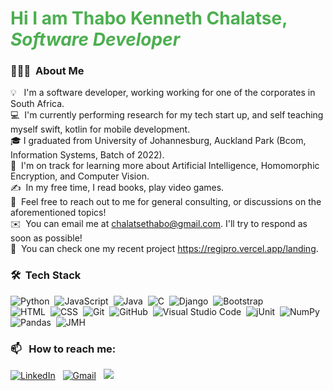 <!DOCTYPE html>
<html lang="en">
<head>
<meta charset="UTF-8">
<meta name="viewport" content="width=device-width, initial-scale=1.0">
<style>
  /* CSS styles for the heading */
  h1 {
    /* Text color */
    color: #4CAF50; /* Green color */
    /* Animation */
    animation: colorChange 5s infinite; /* Apply animation for 5 seconds infinitely */
  }

  /* Keyframes for animation */
  @keyframes colorChange {
    0% { color: #4CAF50; } /* Start color */
    50% { color: #2196F3; } /* Middle color */
    100% { color: #FF5722; } /* End color */
  }
</style>
<title>Animated Heading</title>
</head>
<body>
  <!-- Your HTML heading with inline style removed -->
  <h1>Hi I am Thabo Kenneth Chalatse, <i>Software Developer</i></h1>
</body>
</html>

### 👨🏻‍💻 &nbsp;About Me

💡 &nbsp; I'm a software developer, working working for one of the corporates in South Africa. \
💻 &nbsp;I'm currently performing research for my tech start up, and self teaching myself swift, kotlin for mobile development.\
🎓&nbsp;I graduated from University of Johannesburg, Auckland Park (Bcom, Information Systems, Batch of 2022).\
🌱 &nbsp;I'm on track for learning more about Artificial Intelligence, Homomorphic Encryption, and Computer Vision.\
✍️ &nbsp;In my free time, I read books, play video games.\
💬 &nbsp;Feel free to reach out to me for general consulting, or discussions on the aforementioned topics!\
✉️ &nbsp;You can email me at chalatsethabo@gmail.com. I'll try to respond as soon as possible!\
📄 &nbsp;You can check one my recent project https://regipro.vercel.app/landing.


### 🛠 &nbsp;Tech Stack

![Python](https://img.shields.io/badge/-Python-05122A?style=flat&logo=python)&nbsp;
![JavaScript](https://img.shields.io/badge/-JavaScript-05122A?style=flat&logo=javascript)&nbsp;
![Java](https://img.shields.io/badge/-Java-05122A?style=flat&logo=Java&logoColor=FFA518)&nbsp;
![C](https://img.shields.io/badge/-C-05122A?style=flat&logo=C&logoColor=A8B9CC)&nbsp;
![Django](https://img.shields.io/badge/-Django-05122A?style=flat&logo=django&logoColor=092E20)&nbsp;
![Bootstrap](https://img.shields.io/badge/-Bootstrap-05122A?style=flat&logo=bootstrap&logoColor=563D7C)\
![HTML](https://img.shields.io/badge/-HTML-05122A?style=flat&logo=HTML5)&nbsp;
![CSS](https://img.shields.io/badge/-CSS-05122A?style=flat&logo=CSS3&logoColor=1572B6)&nbsp;
![Git](https://img.shields.io/badge/-Git-05122A?style=flat&logo=git)&nbsp;
![GitHub](https://img.shields.io/badge/-GitHub-05122A?style=flat&logo=github)&nbsp;
![Visual Studio Code](https://img.shields.io/badge/-Visual%20Studio%20Code-05122A?style=flat&logo=visual-studio-code&logoColor=007ACC)&nbsp;
![jUnit](https://img.shields.io/badge/jUnit%20-%23150458.svg?&style=flat&logo=Java&logoColor=white)&nbsp;
![NumPy](https://img.shields.io/badge/numpy%20-%23013243.svg?&style=flat&logo=numpy&logoColor=white)&nbsp;
![Pandas](https://img.shields.io/badge/pandas%20-%23150458.svg?&style=flat&logo=pandas&logoColor=white)&nbsp;
![JMH](https://img.shields.io/badge/JMH%20-%23150458.svg?&style=flat&logo=Java&logoColor=white)&nbsp;

### 📫 &nbsp; How to reach me:


<a href="https://www.linkedin.com/in/thabo-chalatse-04225220a/"><img alt="LinkedIn" src="https://img.shields.io/badge/linkedin%20-%230077B5.svg?&style=flat&logo=linkedin&logoColor=white"/></a> &nbsp;
<a href="mailto:chalatsethabo@gmail.com"><img alt="Gmail" src="https://img.shields.io/badge/Gmail-D14836?style=flat&logo=gmail&logoColor=white" /></a> &nbsp;
<a href="https://instagram.com/hupostasis.micro"><img src="https://img.shields.io/badge/-@abhi__1507_-E4405F?style=flat&logo=Instagram&logoColor=white"/></a> &nbsp;

<!--
**https://github.com/chalatse/chalatse/** is a ✨ _special_ ✨ repository because its `README.md` (this file) appears on your GitHub profile.









